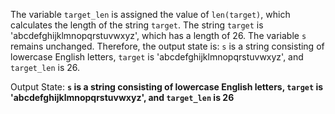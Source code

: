 The variable `target_len` is assigned the value of `len(target)`, which calculates the length of the string `target`. The string `target` is 'abcdefghijklmnopqrstuvwxyz', which has a length of 26. The variable `s` remains unchanged. Therefore, the output state is: `s` is a string consisting of lowercase English letters, `target` is 'abcdefghijklmnopqrstuvwxyz', and `target_len` is 26.

Output State: **`s` is a string consisting of lowercase English letters, `target` is 'abcdefghijklmnopqrstuvwxyz', and `target_len` is 26**